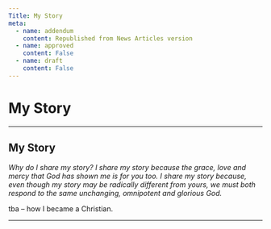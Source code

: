```yaml
---
Title: My Story
meta:
  - name: addendum
    content: Republished from News Articles version
  - name: approved
    content: False
  - name: draft
    content: False
---
```

# My Story

---
## My Story


*Why do I share my story? I share my story because the grace, love and mercy that God has shown me is for you too. I share my story because, even though my story may be radically different from yours, we must both respond to the same unchanging, omnipotent and glorious God.*



tba – how I became a Christian.





---
